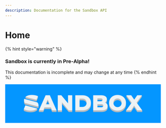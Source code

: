 ```yaml
---
description: Documentation for the Sandbox API
---
```


# Home

{% hint style="warning" %}
### Sandbox is currently in Pre-Alpha!

This documentation is incomplete and may change at any time
{% endhint %}

![](.gitbook/assets/banner-background.png)



